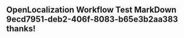 <properties
ms.topic="hero-topic"
ms.test1="hero-topic"
ms.test2="test"/>

## OpenLocalization Workflow Test MarkDown 9ecd7951-deb2-406f-8083-b65e3b2aa383 thanks!
